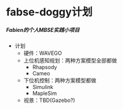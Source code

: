 # fabse-doggy计划
##### Fabien的个人MBSE实践小项目

- 计划
  - 硬件：WAVEGO
  - 上位机感知规划：两种方案模型全部都做
    - Rhapsody
    - Cameo
  - 下位机控制：两种方案模型都做
    - Simulink
    - MapleSim
  - 视景：TBD(Gazebo?)